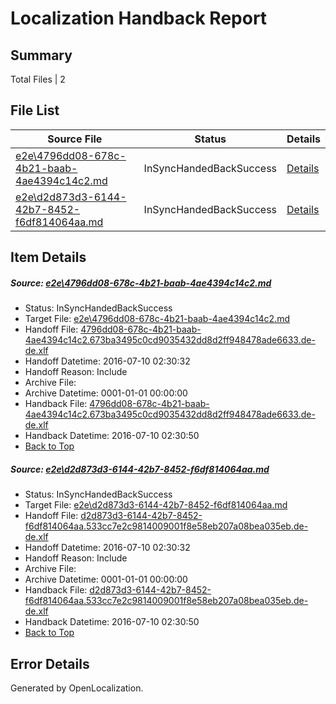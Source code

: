 # <a name='report-top'></a> Localization Handback Report

## Summary
 Total Files | 2

## File List
 Source File | Status | Details 
 ----------- | ------ | ------- 
 [e2e\4796dd08-678c-4b21-baab-4ae4394c14c2.md](https://github.com/OpenLocalizationTestOrg/oltest/blob/a83a3ba581b230d32704243010842a7660055db9/e2e/4796dd08-678c-4b21-baab-4ae4394c14c2.md) | InSyncHandedBackSuccess | [Details](#5300e02d07df20489c14c973715244658a77c0461)
 [e2e\d2d873d3-6144-42b7-8452-f6df814064aa.md](https://github.com/OpenLocalizationTestOrg/oltest/blob/a83a3ba581b230d32704243010842a7660055db9/e2e/d2d873d3-6144-42b7-8452-f6df814064aa.md) | InSyncHandedBackSuccess | [Details](#926198d416fff1ffa5fa54eba50832ce8c174bac2)

## Item Details
##### <a name='5300e02d07df20489c14c973715244658a77c0461'></a> Source: [e2e\4796dd08-678c-4b21-baab-4ae4394c14c2.md](https://github.com/OpenLocalizationTestOrg/oltest/blob/a83a3ba581b230d32704243010842a7660055db9/e2e/4796dd08-678c-4b21-baab-4ae4394c14c2.md)
* Status: InSyncHandedBackSuccess
* Target File: [e2e\4796dd08-678c-4b21-baab-4ae4394c14c2.md](https://github.com/OpenLocalizationTestOrg/oltest-dede-fly/blob/5146ad87f5c1ff785812bce30912ef149e4685a6/e2e/4796dd08-678c-4b21-baab-4ae4394c14c2.md)
* Handoff File: [4796dd08-678c-4b21-baab-4ae4394c14c2.673ba3495c0cd9035432dd8d2ff948478ade6633.de-de.xlf](https://github.com/OpenLocalizationTestOrg/olhandoff-e2e/blob/41e08d2f8812da7df08d689be52cec489fd3ecd3/ol-handoff/OpenLocalizationTestOrg/oltest-dede-fly/ci/high/4796dd08-678c-4b21-baab-4ae4394c14c2.673ba3495c0cd9035432dd8d2ff948478ade6633.de-de.xlf)
* Handoff Datetime: 2016-07-10 02:30:32
* Handoff Reason: Include
* Archive File: 
* Archive Datetime: 0001-01-01 00:00:00
* Handback File: [4796dd08-678c-4b21-baab-4ae4394c14c2.673ba3495c0cd9035432dd8d2ff948478ade6633.de-de.xlf](https://github.com/OpenLocalizationTestOrg/olhandback-e2e/blob/fa643b13102a88630b65fec591aa1d3b5eee4779/ol-handback/OpenLocalizationTestOrg/oltest-dede-fly/ci/high/4796dd08-678c-4b21-baab-4ae4394c14c2.673ba3495c0cd9035432dd8d2ff948478ade6633.de-de.xlf)
* Handback Datetime: 2016-07-10 02:30:50
* [Back to Top](#report-top)

##### <a name='926198d416fff1ffa5fa54eba50832ce8c174bac2'></a> Source: [e2e\d2d873d3-6144-42b7-8452-f6df814064aa.md](https://github.com/OpenLocalizationTestOrg/oltest/blob/a83a3ba581b230d32704243010842a7660055db9/e2e/d2d873d3-6144-42b7-8452-f6df814064aa.md)
* Status: InSyncHandedBackSuccess
* Target File: [e2e\d2d873d3-6144-42b7-8452-f6df814064aa.md](https://github.com/OpenLocalizationTestOrg/oltest-dede-fly/blob/5146ad87f5c1ff785812bce30912ef149e4685a6/e2e/d2d873d3-6144-42b7-8452-f6df814064aa.md)
* Handoff File: [d2d873d3-6144-42b7-8452-f6df814064aa.533cc7e2c9814009001f8e58eb207a08bea035eb.de-de.xlf](https://github.com/OpenLocalizationTestOrg/olhandoff-e2e/blob/41e08d2f8812da7df08d689be52cec489fd3ecd3/ol-handoff/OpenLocalizationTestOrg/oltest-dede-fly/ci/high/d2d873d3-6144-42b7-8452-f6df814064aa.533cc7e2c9814009001f8e58eb207a08bea035eb.de-de.xlf)
* Handoff Datetime: 2016-07-10 02:30:32
* Handoff Reason: Include
* Archive File: 
* Archive Datetime: 0001-01-01 00:00:00
* Handback File: [d2d873d3-6144-42b7-8452-f6df814064aa.533cc7e2c9814009001f8e58eb207a08bea035eb.de-de.xlf](https://github.com/OpenLocalizationTestOrg/olhandback-e2e/blob/fa643b13102a88630b65fec591aa1d3b5eee4779/ol-handback/OpenLocalizationTestOrg/oltest-dede-fly/ci/high/d2d873d3-6144-42b7-8452-f6df814064aa.533cc7e2c9814009001f8e58eb207a08bea035eb.de-de.xlf)
* Handback Datetime: 2016-07-10 02:30:50
* [Back to Top](#report-top)


## Error Details

Generated by OpenLocalization.
